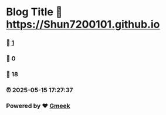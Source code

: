 # Blog Title :link: https://Shun7200101.github.io 
### :page_facing_up: [1](https://Shun7200101.github.io/tag.html) 
### :speech_balloon: 0 
### :hibiscus: 18 
### :alarm_clock: 2025-05-15 17:27:37 
### Powered by :heart: [Gmeek](https://github.com/Meekdai/Gmeek)

